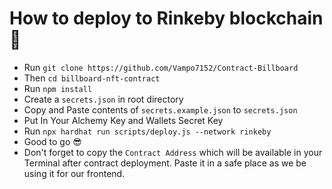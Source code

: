 # How to deploy to Rinkeby blockchain👀

- Run `git clone https://github.com/Vampo7152/Contract-Billboard`
- Then `cd billboard-nft-contract`
- Run `npm install`
- Create a `secrets.json` in root directory
- Copy and Paste contents of `secrets.example.json` to `secrets.json`
- Put In Your Alchemy Key and Wallets Secret Key
- Run `npx hardhat run scripts/deploy.js --network rinkeby`
- Good to go 😎
- Don't forget to copy the `Contract Address` which will be available in your Terminal after contract deployment. Paste it in a safe place as we be using it for our frontend.
